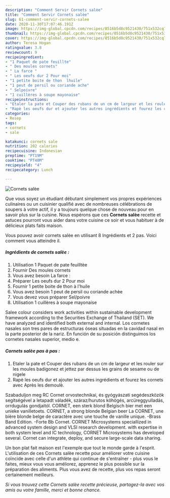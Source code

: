 ```yaml
---
description: "Comment Servir Cornets salèe"
title: "Comment Servir Cornets salèe"
slug: 61-comment-servir-cornets-salee
date: 2020-11-30T17:07:46.191Z
image: https://img-global.cpcdn.com/recipes/8516b5d8c9521430/751x532cq70/cornets-salee-photo-principale-de-la-recette.jpg
thumbnail: https://img-global.cpcdn.com/recipes/8516b5d8c9521430/751x532cq70/cornets-salee-photo-principale-de-la-recette.jpg
cover: https://img-global.cpcdn.com/recipes/8516b5d8c9521430/751x532cq70/cornets-salee-photo-principale-de-la-recette.jpg
author: Teresa Hogan
ratingvalue: 3.8
reviewcount: 9
recipeingredient:
- "1 Paquet de pate feuillte"
- " Des moules cornets"
- " La farce "
- " Les oeufs dur 2 Pour moi"
- "1 petite boite de thon  lhuile"
- "1 peut de persil ou coriande ache"
- " Selpoivre"
- "1 cuillères à soupe mayonaise"
recipeinstructions:
- "Etaler la pate et Couper des rubans de un cm de largeur et les rouler sur les moules badigonez et jettez par dessus les grains de sesame ou de nigele"
- "Rapè les oeufs dur et ajouter les autres ingrédients et fourez les cornets avec Après les demoulè."
categories:
- Resep
tags:
- cornets
- sale

katakunci: cornets sale 
nutrition: 202 calories
recipecuisine: Indonesian
preptime: "PT19M"
cooktime: "PT40M"
recipeyield: "4"
recipecategory: Lunch

---
```



![Cornets salèe](https://img-global.cpcdn.com/recipes/8516b5d8c9521430/751x532cq70/cornets-salee-photo-principale-de-la-recette.jpg)

Que vous soyez un étudiant débutant simplement vos propres expériences culinaires ou un cuisinier qualifié avec de nombreuses célébrations de soupers à votre actif, il y a toujours quelque chose de nouveau pour en savoir plus sur la cuisine. Nous espérons que ces <strong> Cornets salèe </strong> recette et astuces pourront vous aider dans votre cuisine ce soir et vous habituer à de délicieux plats faits maison.

<!--inarticleads1-->

Vous pouvez avoir cornets salèe en utilisant 8 Ingrédients et 2 pas. Voici comment vous atteindre il.

##### Ingrédients de cornets salèe :

1. Utilisation 1 Paquet de pate feuilltèe
1. Fournir  Des moules cornets
1. Vous avez besoin  La farce :
1. Préparer  Les oeufs dur 2 Pour moi
1. Fournir 1 petite boite de thon à l&#39;huile
1. Vous avez besoin 1 peut de persil ou coriande achèe
1. Vous devez vous préparer  Sel/poivre
1. Utilisation 1 cuillères à soupe mayonaise


Salee colour considers work activities within sustainable development framework according to the Securities Exchange of Thailand (SET). We have analyzed and identified both external and internal. Los cornetes nasales son tres pares de estructuras óseas situadas en la cavidad nasal en la parte posterior de la nariz. En función de su posición distinguimos los cornetes nasales superior, medio e. 

<!--inarticleads2-->

##### Cornets salèe pas à pas :

1. Etaler la pate et Couper des rubans de un cm de largeur et les rouler sur les moules badigonez et jettez par dessus les grains de sesame ou de nigele
1. Rapè les oeufs dur et ajouter les autres ingrédients et fourez les cornets avec Après les demoulè.


Szabaduljon meg RC Cornet orvostechnikai, és gyógyászati segédeszközök segítségével a letapadt váladék, száraz/hurutos köhögés, arcüreggyulladás, orrdugulás gondjaitól. CORNET, een sterk blond Belgisch bier met een unieke vanilletoets. CORNET, a strong blonde Belgian beer La CORNET, une bière blonde belge de caractère avec une touche de vanille unique. -Brass Band Edition. -Forte Bb Cornet. CORNET Microsystems speciallized in advanced system design and VLSI research development. with expertise in both system level and IC technology, CORNET Microsystems has developed several. Cornet can integrate, deploy, and secure large-scale data sharing. 

<!--inarticleads1-->

<p>
Un bon plat fait maison est l'exemple que tout le monde garde à l'esprit. L'utilisation de ces Cornets salèe recette pour améliorer votre cuisine coïncide avec celle d'un athlète qui continue de s'entraîner - plus vous le faites, mieux vous vous améliorez, apprenez le plus possible sur la préparation des aliments. Plus vous avez de recette, plus vos repas seront certainement meilleurs.
</p>

<p>
<i>Si vous trouvez cette Cornets salèe recette précieuse, partagez-la avec vos amis ou votre famille, merci et bonne chance.</i>
</p>

